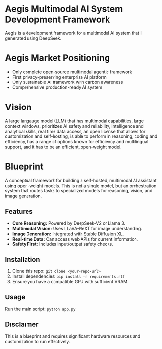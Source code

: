 # Aegis Multimodal AI System Development Framework
Aegis is a development framework for a multimodal AI system that I generated using DeepSeek. 

# Aegis Market Positioning
* Only complete open-source multimodal agentic framework
* First privacy-preserving enterprise AI platform
* Only sustainable AI framework with carbon awareness
* Comprehensive production-ready AI system



# Vision
A large langauge model (LLM) that has multimodal capabilities, large context windows, prioritizes AI safety and reliability, intelligence and analytical skills, real time data access, an open license that allows for customization and self-hosting, is able to perform in reasoning, coding and efficiency, has a range of options known for efficiency and multilingual support, and it has to be an efficient, open-weight model.

# Blueprint

A conceptual framework for building a self-hosted, multimodal AI assistant using open-weight models. This is not a single model, but an orchestration system that routes tasks to specialized models for reasoning, vision, and image generation.

## Features

*   **Core Reasoning:** Powered by DeepSeek-V2 or Llama 3.
*   **Multimodal Vision:** Uses LLaVA-NeXT for image understanding.
*   **Image Generation:** Integrated with Stable Diffusion XL.
*   **Real-time Data:** Can access web APIs for current information.
*   **Safety First:** Includes input/output safety checks.

## Installation

1.  Clone this repo: `git clone <your-repo-url>`
2.  Install dependencies: `pip install -r requirements.rtf`
3.  Ensure you have a compatible GPU with sufficient VRAM.

## Usage

Run the main script: `python app.py`

## Disclaimer

This is a blueprint and requires significant hardware resources and customization to run effectively.








